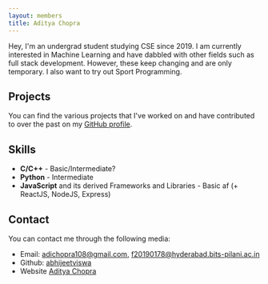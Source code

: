 ```yaml
---
layout: members
title: Aditya Chopra
---
```


Hey, I'm an undergrad student studying CSE since 2019. I am currently interested in Machine Learning and have dabbled with other fields such as full stack development. However, these keep changing and are only temporary. I also want to try out Sport Programming.

Projects
--------

You can find the various projects that I've worked on and have contributed to over the past on my [GitHub profile](https://github.com/adichopra108/).

Skills
------

*   **C/C++** - Basic/Intermediate?
*   **Python** - Intermediate
*   **JavaScript** and its derived Frameworks and Libraries - Basic af (+ ReactJS, NodeJS, Express)


Contact
-------

You can contact me through the following media:

*   Email: adichopra108@gmail.com, f20190178@hyderabad.bits-pilani.ac.in
*   Github: [abhijeetviswa](https://github.com/adichopra108)
*   Website [Aditya Chopra](https://adichopra108.github.io/adichopra)